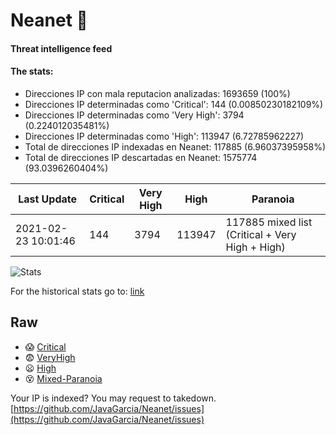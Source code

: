 # Neanet :hocho:
#### Threat intelligence feed
#### The stats:

- Direcciones IP con mala reputacion analizadas: 1693659 (100%)
- Direcciones IP determinadas como 'Critical':  144 (0.00850230182109%)
- Direcciones IP determinadas como 'Very High':  3794 (0.224012035481%)
- Direcciones IP determinadas como 'High':  113947 (6.72785962227)
- Total de direcciones IP indexadas en Neanet:  117885 (6.96037395958%)
- Total de direcciones IP descartadas en Neanet:  1575774 (93.0396260404%)

| Last Update | Critical | Very High | High | Paranoia |
| --- | --- | --- | --- | --- |
| 2021-02-23 10:01:46 | 144 | 3794 | 113947 | 117885 mixed list (Critical + Very High + High)|

![Stats](https://docs.google.com/spreadsheets/d/e/2PACX-1vSnaNMIXVabIpDJjufMlzH7poXnshF3mgd8Is1g9ytUEzVsP5my4Trn8f-xkoLLQ38xpL3HtmUexLo6/pubchart?oid=501124687&format=image)

For the historical stats go to: [link](/stats.csv)
## Raw
- :scream: [Critical](https://raw.githubusercontent.com/JavaGarcia/Neanet/master/blacklists/neanet_critical.txt)
- :fearful: [VeryHigh](https://raw.githubusercontent.com/JavaGarcia/Neanet/master/blacklists/neanet_veryHigh.txtt)
- :frowning: [High](https://raw.githubusercontent.com/JavaGarcia/Neanet/master/blacklists/neanet_high.txt)
- :dizzy_face: [Mixed-Paranoia](https://raw.githubusercontent.com/JavaGarcia/Neanet/master/blacklists/neanet_all.txt)


Your IP is indexed? You may request to takedown. [https://github.com/JavaGarcia/Neanet/issues](https://github.com/JavaGarcia/Neanet/issues)


















































































































































































































































































































































































































































































































































































































































































































































































































































































































































































































































































































































































































































































































































































































































































































































































































































































































































































































































































































































































































































































































































































































































































































































































































































































































































































































































































































































































































































































































































































































































































































































































































































































































































































































































































































































































































































































































































































































































































































































































































































































































































































































































































































































































































































































































































































